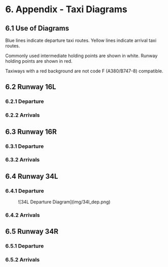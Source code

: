 # 6. Appendix - Taxi Diagrams
## 6.1 Use of Diagrams
Blue lines indicate departure taxi routes. Yellow lines indicate arrival taxi routes.

Commonly used intermediate holding points are shown in white. Runway holding points are shown in red.

Taxiways with a red background are not code F (A380/B747-8) compatible.

## 6.2 Runway 16L
### 6.2.1 Departure


### 6.2.2 Arrivals


## 6.3 Runway 16R
### 6.3.1 Departure


### 6.3.2 Arrivals


## 6.4 Runway 34L
### 6.4.1 Departure
<figure markdown>
![34L Departure Diagram](img/34l_dep.png)
</figure>

### 6.4.2 Arrivals


## 6.5 Runway 34R
### 6.5.1 Departure


### 6.5.2 Arrivals

